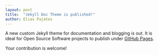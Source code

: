 ```yaml
---
layout: post
title:  "Jekyll Doc Theme is published!"
author: Elias Pajates
---
```

A new custom Jekyll theme for documentation and blogging is out. It is ideal for Open Source Software projects to publish under [GitHub Pages](https://pages.github.com).

Your contribution is welcome!
